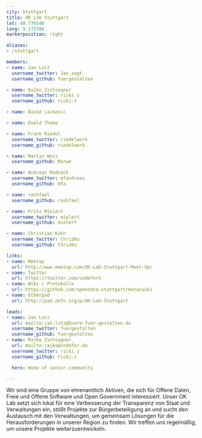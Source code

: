 ```yaml
---
city: Stuttgart
title: OK Lab Stuttgart
lat: 48.776540
long: 9.173700
markerposition: right

aliases:
- /stuttgart

members:
- name: Jan Lutz
  username_twitter: Jan_sagt
  username_github: fuergestalten

- name: Rajko Zschiegner
  username_twitter: ricki_z
  username_github: ricki-z

- name: David Lackovic

- name: Ewald Thoma

- name: Frank Riedel
  username_twitter: riedelwerk
  username_github: riedelwerk

- name: Martin Weis
  username_github: Marwe

- name: Andreas Madsack
  username_twitter: mfandreas
  username_github: mfa

- name: rashfael
  username_github: rashfael

- name: Fritz Mielert
  username_twitter: mielert
  username_github: mielert

- name: Christian Kuhn
  username_twitter: ChrizKu
  username_github: ChrizKu

links:
- name: Meetup
  url: http://www.meetup.com/OK-Lab-Stuttgart-Meet-Up/
- name: Twitter
  url: https://twitter.com/codeforS
- name: Wiki / Protokolle
  url: https://github.com/opendata-stuttgart/meta/wiki
- name: Etherpad
  url: http://pad.okfn.org/p/OK-Lab-Stuttgart

leads:
- name: Jan Lutz
  url: mailto:jan.lutz@buero-fuer-gestalten.de
  username_twitter: fuergestalten
  username_github: fuergestalten
- name: Rajko Zschiegner
  url: mailto:rajko@codefor.de
  username_twitter: ricki_z
  username_github: ricki-z

  hero: Home of sensor.community

---
```


Wir sind eine Gruppe von ehrenamtlich Aktiven, die sich für Offene Daten, Freie und Offene Software und Open Government interessiert. Unser OK Lab setzt sich lokal für eine Verbesserung der Transparenz von Staat und Verwaltungen ein, stößt Projekte zur Bürgerbeteiligung an und sucht den Austausch mit den Verwaltungen, um gemeinsam Lösungen für die Herausforderungen in unserer Region zu finden. Wir treffen uns regelmäßig, um unsere Projekte weiterzuentwickeln.
